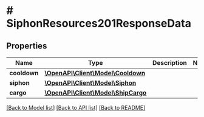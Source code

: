 # # SiphonResources201ResponseData

## Properties

Name | Type | Description | Notes
------------ | ------------- | ------------- | -------------
**cooldown** | [**\OpenAPI\Client\Model\Cooldown**](Cooldown.md) |  |
**siphon** | [**\OpenAPI\Client\Model\Siphon**](Siphon.md) |  |
**cargo** | [**\OpenAPI\Client\Model\ShipCargo**](ShipCargo.md) |  |

[[Back to Model list]](../../README.md#models) [[Back to API list]](../../README.md#endpoints) [[Back to README]](../../README.md)
